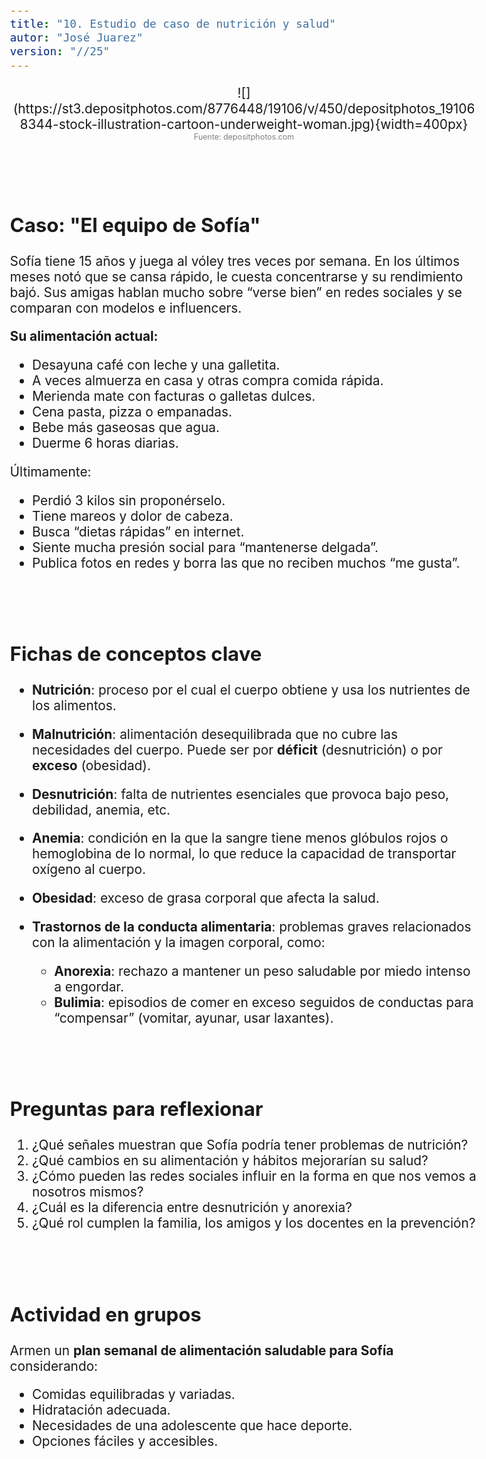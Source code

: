 ```yaml
---
title: "10. Estudio de caso de nutrición y salud"
autor: "José Juarez"
version: "//25"
---
```


<span hidden>Local path of the file: "H:/cfr/sad4/"</span>
<span hidden>Local path of images: "H:/cfr/sad4/_i/"</span>

<span hidden>Image</span>
   <center>![](https://st3.depositphotos.com/8776448/19106/v/450/depositphotos_191068344-stock-illustration-cartoon-underweight-woman.jpg){width=400px}</center>
   <center><span class="grey3 size60">Fuente: depositphotos.com</span></center>


<br><br>

## Caso: "El equipo de Sofía"

Sofía tiene 15 años y juega al vóley tres veces por semana.
En los últimos meses notó que se cansa rápido, le cuesta concentrarse y su rendimiento bajó. Sus amigas hablan mucho sobre “verse bien” en redes sociales y se comparan con modelos e influencers.

**Su alimentación actual:**

* Desayuna café con leche y una galletita.
* A veces almuerza en casa y otras compra comida rápida.
* Merienda mate con facturas o galletas dulces.
* Cena pasta, pizza o empanadas.
* Bebe más gaseosas que agua.
* Duerme 6 horas diarias.

Últimamente:

* Perdió 3 kilos sin proponérselo.
* Tiene mareos y dolor de cabeza.
* Busca “dietas rápidas” en internet.
* Siente mucha presión social para “mantenerse delgada”.
* Publica fotos en redes y borra las que no reciben muchos “me gusta”.


<br><br>


## Fichas de conceptos clave

* **Nutrición**: proceso por el cual el cuerpo obtiene y usa los nutrientes de los alimentos.
* **Malnutrición**: alimentación desequilibrada que no cubre las necesidades del cuerpo. Puede ser por **déficit** (desnutrición) o por **exceso** (obesidad).
* **Desnutrición**: falta de nutrientes esenciales que provoca bajo peso, debilidad, anemia, etc.
* **Anemia**: condición en la que la sangre tiene menos glóbulos rojos o hemoglobina de lo normal, lo que reduce la capacidad de transportar oxígeno al cuerpo.
* **Obesidad**: exceso de grasa corporal que afecta la salud.
* **Trastornos de la conducta alimentaria**: problemas graves relacionados con la alimentación y la imagen corporal, como:

  * **Anorexia**: rechazo a mantener un peso saludable por miedo intenso a engordar.
  * **Bulimia**: episodios de comer en exceso seguidos de conductas para “compensar” (vomitar, ayunar, usar laxantes).


<br><br>


## Preguntas para reflexionar

1. ¿Qué señales muestran que Sofía podría tener problemas de nutrición?
2. ¿Qué cambios en su alimentación y hábitos mejorarían su salud?
3. ¿Cómo pueden las redes sociales influir en la forma en que nos vemos a nosotros mismos?
4. ¿Cuál es la diferencia entre desnutrición y anorexia?
5. ¿Qué rol cumplen la familia, los amigos y los docentes en la prevención?


<br><br>


## Actividad en grupos

Armen un **plan semanal de alimentación saludable para Sofía** considerando:

* Comidas equilibradas y variadas.
* Hidratación adecuada.
* Necesidades de una adolescente que hace deporte.
* Opciones fáciles y accesibles.


<!-- HTML style definitions -->
<style>
/* Colors */
.grey1 {color: #b3b3b3;} /* my light-grey */
.grey2 {color: #999999;} /* my middle-grey */
.grey3 {color: #808080;} /* my dark-grey */
.blue1 {color: #6495ed;} /* nvim blue */
.blue2 {color: #276cdf;} /* Andrew Ng Blue */
.sky1 {color: #7dbed8;} /* nvim sky */
.sky2 {color: #27a2db;}   /* my sky */
.green {color: #81b524;} /* my green */
.red1 {color: #ec5469;} /* my coral-red */
.red2 {color: #f44336;} /* my red */
.rose {color: #ec9998:} /* nvim rose */
.gold {color: #df9d43;} /* Andrew Ng gold */
.orange1 {color: #fda556;} /* nvim orange */
.orange2 {color: #ff9505;} /*Andrew Ng orange */
.purple1 {color: #ff40ff;} /* Andrew Ng purple */
.purple2 {color: #d164d7;} /* Andrew Ng purple */
/* Font Size */
.size90 {font-size: 0.9em;}
.size85 {font-size: 0.85em;}
.size80 {font-size: 0.8em;}
.size60 {font-size: 0.6em;}
/* Document General Font Size */
body {font-size: 1.3em;}
</style>
<!-- Use <span> inline and <div> with several lines --->
